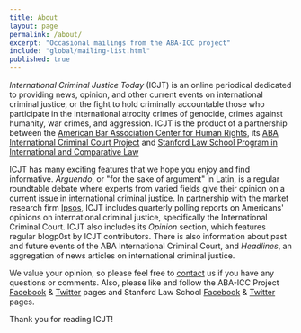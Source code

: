 ```yaml
---
title: About
layout: page
permalink: /about/
excerpt: "Occasional mailings from the ABA-ICC project"
include: "global/mailing-list.html"
published: true
---
```


*International Criminal Justice Today* (ICJT) is an online periodical dedicated to providing news, opinion, and other current events on international criminal justice, or the fight to hold criminally accountable those who participate in the international atrocity crimes of genocide, crimes against humanity, war crimes, and aggression. ICJT is the product of a partnership between the [American Bar Association Center for Human Rights](http://www.americanbar.org/groups/human_rights.html), its [ABA International Criminal Court Project](www.aba-icc.org) and [Stanford Law School Program in International and Comparative Law](https://www.law.stanford.edu/areas-of-interest/international-and-comparative-law)

ICJT has many exciting features that we hope you enjoy and find informative. *Arguendo*, or "for the sake of argument" in Latin, is a regular roundtable debate where experts from varied fields give their opinion on a current issue in international criminal justice. In partnership with the market research firm [Ipsos](http://www.ipsos-na.com/), ICJT includes quarterly polling reports on Americans' opinions on international criminal justice, specifically the International Criminal Court. ICJT also includes its *Opinion* section, which features regular blogp0st by ICJT contributors. There is also information about past and future events of the ABA International Criminal Court, and *Headlines*, an aggregation of news articles on international criminal justice. 

We value your opinion, so please feel free to [contact](http://www.aba-icc.org/the-aba-icc-project/contact/) us if you have any questions or comments. Also, please like and follow the ABA-ICC Project [Facebook](http://facebook.com/ABAICCProject) & [Twitter](http://twitter.com/ABAICCProject) pages and Stanford Law School [Facebook](https://www.facebook.com/StanfordLawSchool) & [Twitter](https://twitter.com/stanfordlaw) pages. 

Thank you for reading ICJT!
